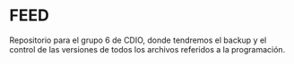 # FEED
Repositorio para el grupo 6 de CDIO, donde tendremos el backup y el control de las versiones de todos los archivos referidos a la programación.

